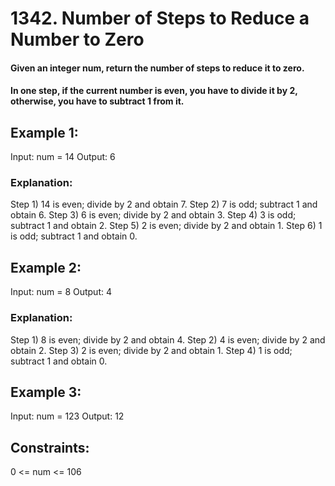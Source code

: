 # 1342. Number of Steps to Reduce a Number to Zero

#### Given an integer num, return the number of steps to reduce it to zero.

#### In one step, if the current number is even, you have to divide it by 2, otherwise, you have to subtract 1 from it.

 

## Example 1:

Input: num = 14
Output: 6
### Explanation: 
Step 1) 14 is even; divide by 2 and obtain 7. 
Step 2) 7 is odd; subtract 1 and obtain 6.
Step 3) 6 is even; divide by 2 and obtain 3. 
Step 4) 3 is odd; subtract 1 and obtain 2. 
Step 5) 2 is even; divide by 2 and obtain 1. 
Step 6) 1 is odd; subtract 1 and obtain 0.
## Example 2:

Input: num = 8
Output: 4
### Explanation: 
Step 1) 8 is even; divide by 2 and obtain 4. 
Step 2) 4 is even; divide by 2 and obtain 2. 
Step 3) 2 is even; divide by 2 and obtain 1. 
Step 4) 1 is odd; subtract 1 and obtain 0.
## Example 3:

Input: num = 123
Output: 12
 

## Constraints:

0 <= num <= 106

